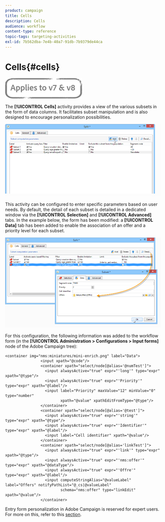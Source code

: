 ```yaml
---
product: campaign
title: Cells
description: Cells
audience: workflow
content-type: reference
topic-tags: targeting-activities
exl-id: 7b562dba-7e4b-40a7-91db-7b9379de44ca
---
```

# Cells{#cells}

![](../../assets/common.svg)

The **[!UICONTROL Cells]** activity provides a view of the various subsets in the form of data columns. It facilitates subset manipulation and is also designed to encourage personalization possibilities.

![](assets/wf_split_cells.png)

This activity can be configured to enter specific parameters based on user needs. By default, the detail of each subset is detailed in a dedicated window via the **[!UICONTROL Selection]** and **[!UICONTROL Advanced]** tabs. In the example below, the form has been modified: a **[!UICONTROL Data]** tab has been added to enable the association of an offer and a priority level for each subset.

![](assets/wf_split_cells_with_customization.png)

For this configuration, the following information was added to the workflow form (in the **[!UICONTROL Administration > Configurations > Input forms]** node of the Adobe Campaign tree):

```
<container img="nms:miniatures/mini-enrich.png" label="Data">
                <input xpath="@code"/>
                <container xpath="select/node[@alias='@numTest']">
                  <input alwaysActive="true" expr="'long'" type="expr" xpath="@type"/>
                  <input alwaysActive="true" expr="'Priority'" type="expr" xpath="@label"/>
                  <input label="Priority" maxValue="12" minValue="0" type="number"
                         xpath="@value" xpathEditFromType="@type"/>
                </container>
                <container xpath="select/node[@alias='@test']">
                  <input alwaysActive="true" expr="'string'" type="expr" xpath="@type"/>
                  <input alwaysActive="true" expr="'Identifier'" type="expr" xpath="@label"/>
                  <input label="Cell identifier" xpath="@value"/>
                </container>
                <container xpath="select/node[@alias='linkTest']">
                  <input alwaysActive="true" expr="'link'" type="expr" xpath="@type"/>
                  <input alwaysActive="true" expr="'nms:offer'" type="expr" xpath="@dataType"/>
                  <input alwaysActive="true" expr="'Offre'" type="expr" xpath="@label"/>
                  <input computeStringAlias="@valueLabel" label="Offers" notifyPathList="@_cs|@valueLabel"
                         schema="nms:offer" type="linkEdit" xpath="@value"/>
                </container>
```

Entry form personalization in Adobe Campaign is reserved for expert users. For more on this, refer to this [section](../../configuration/using/identifying-a-form.md).
